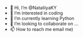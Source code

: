 - 👋 Hi, I’m @NataliiyaKY
- 👀 I’m interested in coding
- 🌱 I’m currently learning Python
- 💞️ I’m looking to collaborate on ...
- 📫 How to reach me email me)

<!---
NataliiyaKY/NataliiyaKY is a ✨ special ✨ repository because its `README.md` (this file) appears on your GitHub profile.
You can click the Preview link to take a look at your changes.
--->
